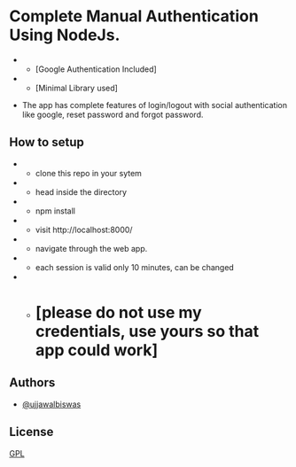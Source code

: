 # Complete Manual Authentication Using NodeJs.

- - [Google Authentication Included]
- - [Minimal Library used]

- The app has complete features of login/logout with social authentication like google, reset password and forgot password.

## How to setup

- - clone this repo in your sytem
- - head inside the directory
- - npm install
- - visit http://localhost:8000/
- - navigate through the web app.
- - each session is valid only 10 minutes, can be changed
- - # [please do not use my credentials, use yours so that app could work]

## Authors

- [@ujjawalbiswas](https://www.linkedin.com/in/ujjawal-biswas-b40611142/)

## License

[GPL](https://choosealicense.com/licenses/agpl-3.0/)
